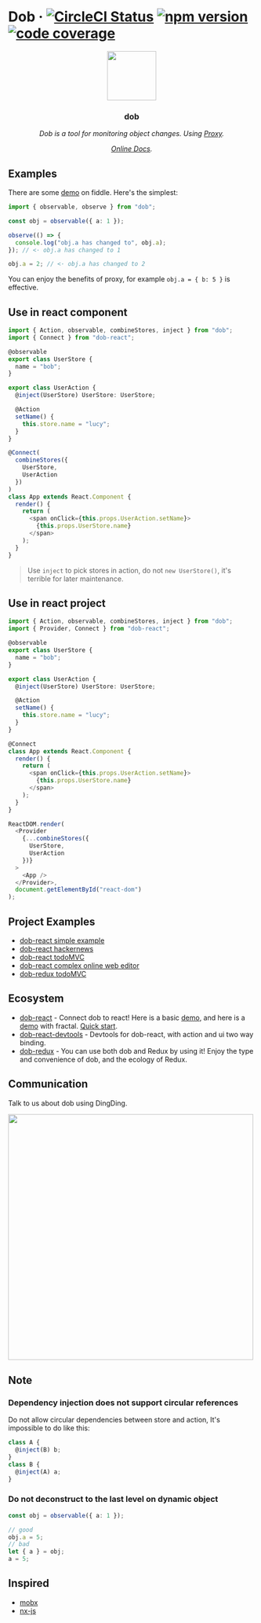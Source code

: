 # Dob &middot; [![CircleCI Status](https://img.shields.io/travis/dobjs/dob/master.svg?style=flat)](https://travis-ci.org/dobjs/dob) [![npm version](https://img.shields.io/npm/v/dob.svg?style=flat)](https://www.npmjs.com/package/dob) [![code coverage](https://img.shields.io/codecov/c/github/dobjs/dob/master.svg)](https://codecov.io/github/dobjs/dob)

<p align="center">
    <img src="https://avatars1.githubusercontent.com/u/32093464?s=400&u=d360e449a9d59cf7422100349711ab0e0389d06a&v=4" height=100/>
    <h3 align="center">dob</h3>
    <p align="center">
        <i>
            Dob is a tool for monitoring object changes. Using <a target="_blank" href="https://developer.mozilla.org/en-US/docs/Web/JavaScript/Reference/Global_Objects/Proxy">Proxy</a>.
        </i>
    <p>
    <p align="center">
        <i>
            <a target="_blank" href="https://dobjs.github.io/dob-docs/">Online Docs</a>.
        </i>
    </p>
</p>

## Examples

There are some [demo](https://jsfiddle.net/1q772uL0/20/) on fiddle. Here's the simplest:

```typescript
import { observable, observe } from "dob";

const obj = observable({ a: 1 });

observe(() => {
  console.log("obj.a has changed to", obj.a);
}); // <· obj.a has changed to 1

obj.a = 2; // <· obj.a has changed to 2
```

You can enjoy the benefits of proxy, for example `obj.a = { b: 5 }` is effective.

## Use in react component

```typescript
import { Action, observable, combineStores, inject } from "dob";
import { Connect } from "dob-react";

@observable
export class UserStore {
  name = "bob";
}

export class UserAction {
  @inject(UserStore) UserStore: UserStore;

  @Action
  setName() {
    this.store.name = "lucy";
  }
}

@Connect(
  combineStores({
    UserStore,
    UserAction
  })
)
class App extends React.Component {
  render() {
    return (
      <span onClick={this.props.UserAction.setName}>
        {this.props.UserStore.name}
      </span>
    );
  }
}
```

> Use `inject` to pick stores in action, do not `new UserStore()`, it's terrible for later maintenance.

## Use in react project

```typescript
import { Action, observable, combineStores, inject } from "dob";
import { Provider, Connect } from "dob-react";

@observable
export class UserStore {
  name = "bob";
}

export class UserAction {
  @inject(UserStore) UserStore: UserStore;

  @Action
  setName() {
    this.store.name = "lucy";
  }
}

@Connect
class App extends React.Component {
  render() {
    return (
      <span onClick={this.props.UserAction.setName}>
        {this.props.UserStore.name}
      </span>
    );
  }
}

ReactDOM.render(
  <Provider
    {...combineStores({
      UserStore,
      UserAction
    })}
  >
    <App />
  </Provider>,
  document.getElementById("react-dom")
);
```

## Project Examples

* [dob-react simple example](https://github.com/ascoders/dob-example)
* [dob-react hackernews](https://github.com/dobjs/dob-react-hackernews)
* [dob-react todoMVC](https://github.com/dobjs/dob-react-todomvc)
* [dob-react complex online web editor](https://github.com/ascoders/gaea-editor)
* [dob-redux todoMVC](https://github.com/dobjs/dob-redux-todomvc)

## Ecosystem

* [dob-react](https://github.com/dobjs/dob-react) - Connect dob to react! Here is a basic [demo](https://jsfiddle.net/yp90Lep9/21/), and here is a [demo](https://jsfiddle.net/g19ehhgu/11/) with fractal. [Quick start](./docs/dob-react.md).
* [dob-react-devtools](https://github.com/dobjs/dob-react-devtools) - Devtools for dob-react, with action and ui two way binding.
* [dob-redux](https://github.com/dobjs/dob-redux) - You can use both dob and Redux by using it! Enjoy the type and convenience of dob, and the ecology of Redux.

## Communication

Talk to us about dob using DingDing.

<img src="https://user-images.githubusercontent.com/7970947/40582019-39bdd16e-619b-11e8-8e82-43cf529a9fff.JPG" width=500/>

## Note

### Dependency injection does not support circular references

Do not allow circular dependencies between store and action, It's impossible to do like this:

```typescript
class A {
  @inject(B) b;
}
class B {
  @inject(A) a;
}
```

### Do not deconstruct to the last level on dynamic object

```typescript
const obj = observable({ a: 1 });

// good
obj.a = 5;
// bad
let { a } = obj;
a = 5;
```

## Inspired

* [mobx](https://github.com/mobxjs/mobx)
* [nx-js](https://github.com/nx-js/observer-util)
